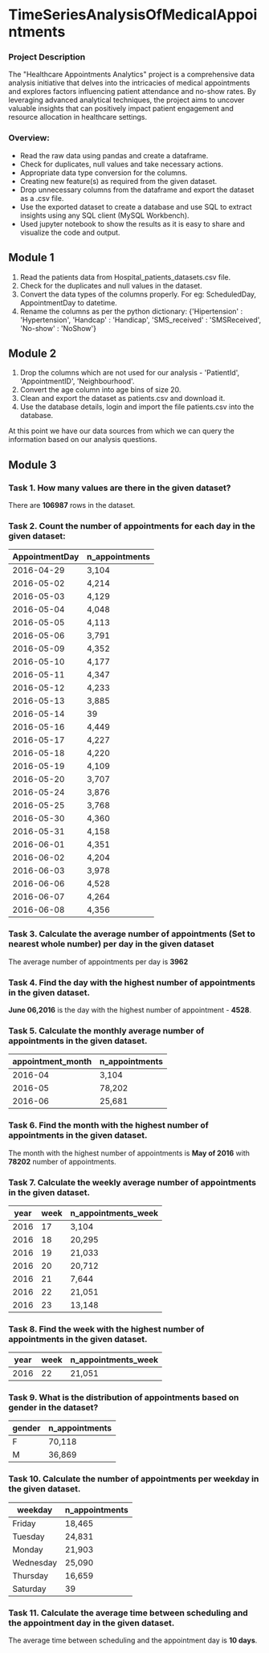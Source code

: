 # TimeSeriesAnalysisOfMedicalAppointments
### Project Description
The "Healthcare Appointments Analytics" project is a comprehensive data analysis initiative that delves into the intricacies of medical appointments and explores factors influencing patient attendance and no-show rates. By leveraging advanced analytical techniques, the project aims to uncover valuable insights that can positively impact patient engagement and resource allocation in healthcare settings.

### Overview:
- Read the raw data using pandas and create a dataframe.
- Check for duplicates, null values and take necessary actions.
- Appropriate data type conversion for the columns.
- Creating new feature(s) as required from the given dataset.
- Drop unnecessary columns from the dataframe and export the dataset as a .csv file.
- Use the exported dataset to create a database and use SQL to extract insights using any SQL client (MySQL Workbench).
- Used jupyter notebook to show the results as it is easy to share and visualize the code and output.

## Module 1

1. Read the patients data from Hospital_patients_datasets.csv file.
2. Check for the duplicates and null values in the dataset.
3. Convert the data types of the columns properly. For eg: ScheduledDay, AppointmentDay to datetime.
4. Rename the columns as per the python dictionary: 
{'Hipertension' : 'Hypertension', 
                   'Handcap' : 'Handicap',
                   'SMS_received' : 'SMSReceived', 
                   'No-show' : 'NoShow'}

## Module 2

1. Drop the columns which are not used for our analysis - 'PatientId', 'AppointmentID', 'Neighbourhood'.
2. Convert the age column into age bins of size 20.
3. Clean and export the dataset as patients.csv and download it.
4. Use the database details, login and import the file patients.csv into the database.

At this point we have our data sources from which we can query the information based on our analysis questions.

## Module 3

### Task 1. How many values are there in the given dataset?
There are **106987** rows in the dataset.

### Task 2. Count the number of appointments for each day in the given dataset:

| AppointmentDay | n_appointments |
|--------------- | --------------- |
|   2016-04-29   |      3,104      |
|   2016-05-02   |      4,214      |
|   2016-05-03   |      4,129      |
|   2016-05-04   |      4,048      |
|   2016-05-05   |      4,113      |
|   2016-05-06   |      3,791      |
|   2016-05-09   |      4,352      |
|   2016-05-10   |      4,177      |
|   2016-05-11   |      4,347      |
|   2016-05-12   |      4,233      |
|   2016-05-13   |      3,885      |
|   2016-05-14   |        39       |
|   2016-05-16   |      4,449      |
|   2016-05-17   |      4,227      |
|   2016-05-18   |      4,220      |
|   2016-05-19   |      4,109      |
|   2016-05-20   |      3,707      |
|   2016-05-24   |      3,876      |
|   2016-05-25   |      3,768      |
|   2016-05-30   |      4,360      |
|   2016-05-31   |      4,158      |
|   2016-06-01   |      4,351      |
|   2016-06-02   |      4,204      |
|   2016-06-03   |      3,978      |
|   2016-06-06   |      4,528      |
|   2016-06-07   |      4,264      |
|   2016-06-08   |      4,356      |


### Task 3. Calculate the average number of appointments (Set to nearest whole number) per day in the given dataset

The average number of appointments per day is **3962**

### Task 4. Find the day with the highest number of appointments in the given dataset.

**June 06,2016** is the day with the highest number of appointment - **4528**.

### Task 5. Calculate the monthly average number of appointments in the given dataset.

| appointment_month | n_appointments |
|------------------ | --------------- |
|     2016-04      |      3,104      |
|     2016-05      |     78,202      |
|     2016-06      |     25,681      |


### Task 6. Find the month with the highest number of appointments in the given dataset.

The month with the highest number of appointments is **May of 2016** with **78202** number of appointments.

### Task 7. Calculate the weekly average number of appointments in the given dataset.

|  year  | week | n_appointments_week |
|------- |------|--------------------|
|  2016  |  17  |        3,104        |
|  2016  |  18  |       20,295        |
|  2016  |  19  |       21,033        |
|  2016  |  20  |       20,712        |
|  2016  |  21  |        7,644        |
|  2016  |  22  |       21,051        |
|  2016  |  23  |       13,148        |

### Task 8. Find the week with the highest number of appointments in the given dataset.

|  year  | week | n_appointments_week |
|------- |------|--------------------|
|  2016  |  22  |        21,051       |


### Task 9. What is the distribution of appointments based on gender in the dataset?

| gender | n_appointments |
|--------|---------------|
|   F    |     70,118    |
|   M    |     36,869    |


### Task 10. Calculate the number of appointments per weekday in the given dataset.

|   weekday  | n_appointments |
|-----------|---------------|
|   Friday   |     18,465     |
|  Tuesday  |     24,831     |
|   Monday |     21,903     |
| Wednesday |    25,090     |
| Thursday  |     16,659     |
| Saturday  |        39        |


### Task 11. Calculate the average time between scheduling and the appointment day in the given dataset.

The average time between scheduling and the appointment day is **10 days**.

